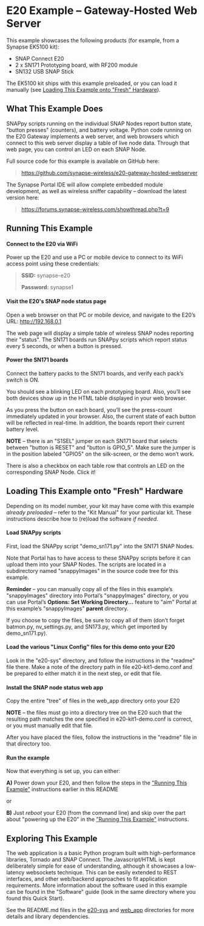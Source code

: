 # E20 Example – Gateway-Hosted Web Server

This example showcases the following products (for example, from a Synapse EK5100 kit):

* SNAP Connect E20
* 2 x SN171 Prototyping board, with RF200 module
* SN132 USB SNAP Stick

The EK5100 kit ships with this example preloaded, or you can load it manually (see [Loading This Example onto "Fresh" Hardware](#loading-this-example-onto-fresh-hardware)).

## What This Example Does

SNAPpy scripts running on the individual SNAP Nodes report button state, "button presses" (counters), and battery voltage. Python code running on the E20 Gateway implements a web server, and web browsers which connect to this web server display a table of live node data. Through that web page, you can control an LED on each SNAP Node.

Full source code for this example is available on GitHub here: 

> https://github.com/synapse-wireless/e20-gateway-hosted-webserver

The Synapse Portal IDE will allow complete embedded module development, as well as wireless sniffer capability – download the latest version here: 

> https://forums.synapse-wireless.com/showthread.php?t=9

## Running This Example

#### Connect to the E20 via WiFi
Power up the E20 and use a PC or mobile device to connect to its WiFi access point using these credentials:

> **SSID:** synapse-e20
>
> **Password:** synapse1

#### Visit the E20's SNAP node status page
Open a web browser on that PC or mobile device, and navigate to the E20’s URL:  http://192.168.0.1

The web page will display a simple table of wireless SNAP nodes reporting their "status". The SN171 boards run SNAPpy scripts which report status every 5 seconds, or when a button is pressed.

#### Power the SN171 boards
Connect the battery packs to the SN171 boards, and verify each pack’s switch is ON.

You should see a blinking LED on each prototyping board. Also, you’ll see both devices show up in the HTML table displayed in your web browser.

As you press the button on each board, you’ll see the press-count immediately updated in your browser. Also, the current state of each button will be reflected in real-time. In addition, the boards report their current battery level.

**NOTE** – there is an "S1SEL" jumper on each SN171 board that selects between "button is RESET" and "button is GPIO_5". Make sure the jumper is in the position labeled "GPIO5" on the silk-screen, or the demo won’t work.

There is also a checkbox on each table row that controls an LED on the corresponding SNAP Node. Click it! 

## Loading This Example onto "Fresh" Hardware

Depending on its model number, your kit may have come with this example *already preloaded* – refer to the "Kit Manual" for your particular kit. These instructions describe how to (re)load the software *if needed*.

#### Load SNAPpy scripts

First, load the SNAPpy script "demo_sn171.py" into the SN171 SNAP Nodes.

Note that Portal has to have access to these SNAPpy scripts before it can upload them into your SNAP Nodes. The scripts are located in a subdirectory named "snappyImages" in the source code tree for this example.

**Reminder** – you can manually copy all of the files in this example’s "snappyImages" directory into Portal’s "snappyImages" directory, or you can use Portal’s **Options: Set Working Directory...** feature to "aim" Portal at this example’s "snappyImages" **parent** directory.

If you choose to copy the files, be sure to copy all of them (don’t forget batmon.py, nv_settings.py, and SN173.py, which get imported by demo_sn171.py).

#### Load the various "Linux Config" files for this demo onto your E20

Look in the "e20-sys" directory, and follow the instructions in the "readme" file there. Make a note of the directory path in file e20-kit1-demo.conf and be prepared to either match it in the next step, or edit that file.

#### Install the SNAP node status web app
Copy the entire "tree" of files in the web_app directory onto your E20

**NOTE** – the files must go into a directory tree on the E20 such that the resulting path matches the one specified in e20-kit1-demo.conf is correct, or you must manually edit that file.

After you have placed the files, follow the instructions in the "readme" file in that directory too.

#### Run the example

Now that everything is set up, you can either: 

**A)** Power down your E20, and then follow the steps in the ["Running This Example"](#running-this-example) instructions earlier in this README

or

**B)** Just *reboot* your E20 (from the command line) and skip over the part about "powering up the E20" in the ["Running This Example"](#running-this-example) instructions.

## Exploring This Example

The web application is a basic Python program built with high-performance libraries, Tornado and SNAP Connect. The Javascript/HTML is kept deliberately simple for ease of understanding, although it showcases a low-latency websockets technique. This can be easily extended to REST interfaces, and other web/backend approaches to fit application requirements. More information about the software used in this example can be found in the "Software" guide (look in the same directory where you found this Quick Start).

See the README.md files in the [e20-sys](e20-sys) and [web_app](web_app) directories for more details and library dependencies.

<!-- meta-tags: vvv-e20, vvv-sn171, vvv-rf200, vvv-ek5100, vvv-snapconnect, vvv-js, vvv-html, vvv-python, vvv-example -->
